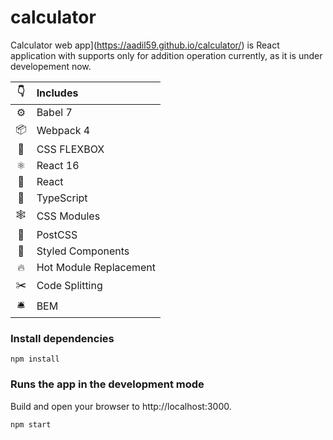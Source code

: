 # calculator
Calculator web app](https://aadil59.github.io/calculator/) is React application with supports only for addition operation currently, as it is under developement now.



|👇|Includes|
|:-:|:---|
|⚙| Babel 7|
|📦| Webpack 4|
|🤖| CSS FLEXBOX|
|⚛| React 16|
|🎒| React|
|🌈| TypeScript|
|🕸| CSS Modules|
|🎨| PostCSS|
|💅| Styled Components|
|🔥| Hot Module Replacement|
|✂️| Code Splitting|
|🛎| BEM|

### Install dependencies
```
npm install
```

### Runs the app in the development mode
Build and open your browser to http://localhost:3000.
```
npm start
```
